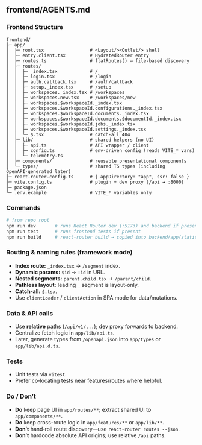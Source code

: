 ## frontend/AGENTS.md

### Frontend Structure

```
frontend/
├─ app/
│  ├─ root.tsx                 # <Layout/><Outlet/> shell
│  ├─ entry.client.tsx         # HydratedRouter entry
│  ├─ routes.ts                # flatRoutes() → file-based discovery
│  ├─ routes/
│  │  ├─ _index.tsx            # /
│  │  ├─ login.tsx             # /login
│  │  ├─ auth.callback.tsx     # /auth/callback
│  │  ├─ setup._index.tsx      # /setup
│  │  ├─ workspaces._index.tsx # /workspaces
│  │  ├─ workspaces.new.tsx    # /workspaces/new
│  │  ├─ workspaces.$workspaceId._index.tsx
│  │  ├─ workspaces.$workspaceId.configurations._index.tsx
│  │  ├─ workspaces.$workspaceId.documents._index.tsx
│  │  ├─ workspaces.$workspaceId.documents.$documentId._index.tsx
│  │  ├─ workspaces.$workspaceId.jobs._index.tsx
│  │  ├─ workspaces.$workspaceId.settings._index.tsx
│  │  └─ $.tsx                 # catch‑all 404
│  ├─ lib/                     # shared helpers (no UI)
│  │  ├─ api.ts                # API wrapper / client
│  │  ├─ config.ts             # env-driven config (reads VITE_* vars)
│  │  └─ telemetry.ts
│  ├─ components/              # reusable presentational components
│  └─ types/                   # shared TS types (including OpenAPI‑generated later)
├─ react-router.config.ts      # { appDirectory: "app", ssr: false }
├─ vite.config.ts              # plugin + dev proxy (/api → :8000)
├─ package.json
└─ .env.example                # VITE_* variables only
```

### Commands

```bash
# from repo root
npm run dev       # runs React Router dev (:5173) and backend if present
npm run test      # runs frontend tests if present
npm run build     # react-router build → copied into backend/app/static by root build
```

### Routing & naming rules (framework mode)

* **Index route:** `_index.tsx` → `/segment` index.
* **Dynamic params:** `$id` → `:id` in URL.
* **Nested segments:** `parent.child.tsx` → `/parent/child`.
* **Pathless layout:** leading `_` segment is layout‑only.
* **Catch‑all:** `$.tsx`.
* Use `clientLoader` / `clientAction` in SPA mode for data/mutations.

### Data & API calls

* Use **relative** paths (`/api/v1/...`); dev proxy forwards to backend.
* Centralize fetch logic in `app/lib/api.ts`.
* Later, generate types from `/openapi.json` into `app/types` or `app/lib/api.d.ts`.

### Tests

* Unit tests via `vitest`.
* Prefer co‑locating tests near features/routes where helpful.

### Do / Don’t

* **Do** keep page UI in `app/routes/**`; extract shared UI to `app/components/**`.
* **Do** keep cross-route logic in `app/features/**` or `app/lib/**`.
* **Don’t** hand‑roll route discovery—use `react-router routes --json`.
* **Don’t** hardcode absolute API origins; use relative `/api` paths.
